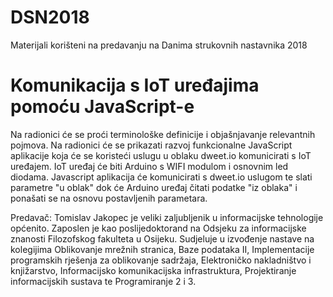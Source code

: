 # DSN2018
Materijali korišteni na predavanju na Danima strukovnih nastavnika 2018


# Komunikacija s IoT uređajima pomoću JavaScript-e
Na radionici će se proći terminološke definicije i objašnjavanje relevantnih pojmova. Na radionici će se prikazati razvoj funkcionalne JavaScript aplikacije koja će se koristeći uslugu u oblaku dweet.io komunicirati s IoT uređajem. IoT uređaj će biti Arduino s WIFI modulom i osnovnim led diodama. Javascript aplikacija će komunicirati s dweet.io uslugom te slati parametre "u oblak" dok će Arduino uređaj čitati podatke "iz oblaka" i ponašati se na osnovu postavljenih parametara.

Predavač: Tomislav Jakopec je veliki zaljubljenik u informacijske tehnologije općenito. Zaposlen je kao poslijedoktorand na Odsjeku za informacijske znanosti Filozofskog fakulteta u Osijeku. Sudjeluje u izvođenje nastave na kolegijima Oblikovanje mrežnih stranica, Baze podataka II, Implementacije programskih rješenja za oblikovanje sadržaja, Elektroničko nakladništvo i knjižarstvo, Informacijsko komunikacijska infrastruktura, Projektiranje informacijskih sustava te Programiranje 2 i 3.


  

